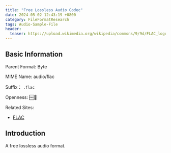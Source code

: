 ```yaml
---
title: "Free Lossless Audio Codec"
date: 2024-05-02 12:43:19 +0800
category: FileFormatResearch
tags: Audio-Sample-File
header:
  teaser: https://upload.wikimedia.org/wikipedia/commons/9/9d/FLAC_logo_inverted.svg
---
```


## Basic Information

Parent Format: Byte

MIME Name: audio/flac

Suffix： `.flac`

Openness: 🆓📖

Related Sites:

* [FLAC](https://xiph.org/flac/)

## Introduction

A free lossless audio format.
